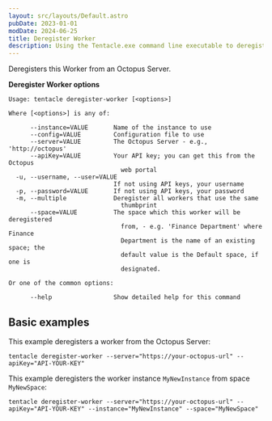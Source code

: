 ```yaml
---
layout: src/layouts/Default.astro
pubDate: 2023-01-01
modDate: 2024-06-25
title: Deregister Worker
description: Using the Tentacle.exe command line executable to deregister a Worker from an Octopus Server.
---
```


Deregisters this Worker from an Octopus Server.

**Deregister Worker options**

```
Usage: tentacle deregister-worker [<options>]

Where [<options>] is any of:

      --instance=VALUE       Name of the instance to use
      --config=VALUE         Configuration file to use
      --server=VALUE         The Octopus Server - e.g., 'http://octopus'
      --apiKey=VALUE         Your API key; you can get this from the Octopus
                               web portal
  -u, --username, --user=VALUE
                             If not using API keys, your username
  -p, --password=VALUE       If not using API keys, your password
  -m, --multiple             Deregister all workers that use the same
                               thumbprint
      --space=VALUE          The space which this worker will be deregistered
                               from, - e.g. 'Finance Department' where Finance
                               Department is the name of an existing space; the
                               default value is the Default space, if one is
                               designated.

Or one of the common options:

      --help                 Show detailed help for this command
```

## Basic examples

This example deregisters a worker from the Octopus Server:

```
tentacle deregister-worker --server="https://your-octopus-url" --apiKey="API-YOUR-KEY"
```

This example deregisters the worker instance `MyNewInstance` from space `MyNewSpace`:

```
tentacle deregister-worker --server="https://your-octopus-url" --apiKey="API-YOUR-KEY" --instance="MyNewInstance" --space="MyNewSpace"
```
